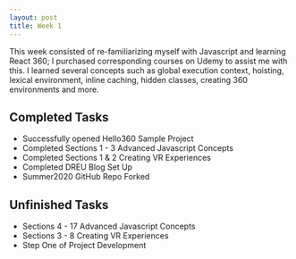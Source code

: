 ```yaml
---
layout: post
title: Week 1
---
```


This week consisted of re-familiarizing myself with Javascript and learning React 360; I purchased corresponding courses on Udemy to assist me with this. I learned several concepts such as global execution context, hoisting, lexical environment, inline caching, hidden classes, creating 360 environments and more. 

## Completed Tasks
* Successfully opened Hello360 Sample Project
* Completed Sections 1 - 3 Advanced Javascript Concepts
* Completed Sections 1 & 2 Creating VR Experiences
* Completed DREU Blog Set Up
* Summer2020 GitHub Repo Forked
## Unfinished Tasks
* Sections 4 - 17 Advanced Javascript Concepts
* Sections 3 - 8 Creating VR Experiences
* Step One of Project Development
